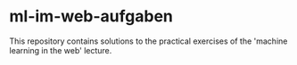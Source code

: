 # ml-im-web-aufgaben
This repository contains solutions to the practical exercises of the 'machine learning in the web' lecture.